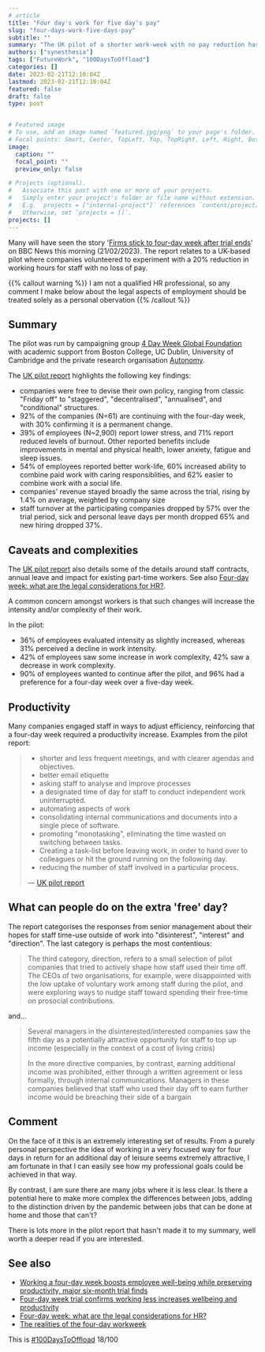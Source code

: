 ```yaml
---
# article
title: "Four day's work for five day's pay"
slug: "four-days-work-five-days-pay"
subtitle: ""
summary: "The UK pilot of a shorter work-week with no pay reduction has reported positive results for both companies and workers."
authors: ["synesthesia"]
tags: ["FutureWork", "100DaysToOffload"]
categories: []
date: 2023-02-21T12:10:04Z
lastmod: 2023-02-21T12:10:04Z
featured: false
draft: false
type: post


# Featured image
# To use, add an image named `featured.jpg/png` to your page's folder.
# Focal points: Smart, Center, TopLeft, Top, TopRight, Left, Right, BottomLeft, Bottom, BottomRight.
image:
  caption: ""
  focal_point: ""
  preview_only: false

# Projects (optional).
#   Associate this post with one or more of your projects.
#   Simply enter your project's folder or file name without extension.
#   E.g. `projects = ["internal-project"]` references `content/project/deep-learning/index.md`.
#   Otherwise, set `projects = []`.
projects: []
---
```


Many will have seen the story '[Firms stick to four-day week after trial ends](https://www.bbc.co.uk/news/business-64669987)' on BBC News this morning (21/02/2023). The report relates to a UK-based pilot where companies volunteered to experiment with a 20% reduction in working hours for staff with no loss of pay.

{{% callout warning %}}
I am not a qualified HR professional, so any comment I make below about the legal aspects of employment should be treated solely as a personal obervation
{{% /callout %}}

## Summary

The pilot was run by campaigning group [4 Day Week Global Foundation](https://www.4dayweek.com/) with academic support from Boston College, UC Dublin, University of Cambridge and the private research organisation [Autonomy](https://autonomy.work/).

The [UK pilot report](https://www.4dayweek.com/s/UK-4-Day-Week-Pilot-Results-Report-2023.pdf) highlights the following key findings:

- companies were free to devise their own policy, ranging from classic "Friday off" to "staggered", "decentralised", "annualised", and "conditional" structures.
- 92% of the companies (N=61) are continuing with the four-day week, with 30% confirming it is a permanent change.
- 39% of employees (N~2,900) report lower stress, and 71% report reduced levels of burnout. Other reported benefits include improvements in mental and physical health, lower anxiety, fatigue and sleep issues.
- 54% of employees reported better work-life, 60% increased ability to combine paid work with caring responsiblities, and 62% easier to combine work with a social life.
- companies' revenue stayed broadly the same across the trial, rising by 1.4% on average, weighted by company size
- staff turnover at the participating companies dropped by 57% over the trial period, sick and personal leave days per month dropped 65% and new hiring dropped 37%.


## Caveats and complexities

The [UK pilot report](https://www.4dayweek.com/s/UK-4-Day-Week-Pilot-Results-Report-2023.pdf) also details some of the details around staff contracts, annual leave and impact for existing part-time workers. See also [Four-day week: what are the legal considerations for HR?](https://www.personneltoday.com/hr/four-day-week-legal/).

A common concern amongst workers is that such changes will increase the intensity and/or complexity of their work.

In the pilot:

- 36% of employees evaluated intensity as slightly increased, whereas 31% perceived a decline in work intensity.
- 42% of employees saw some increase in work complexity, 42% saw a decrease in work complexity.
- 90% of employees wanted to continue after the pilot, and 96% had a preference for a four-day week over a five-day week.


## Productivity

Many companies engaged staff in ways to adjust efficiency, reinforcing that a four-day week required a productivity increase. Examples from the pilot report:

> - shorter and less frequent meetings, and with clearer agendas and objectives.
>-  better email etiquette
>- asking staff to analyse and improve processes
>- a designated time of day for staff to conduct independent work uninterrupted.
>- automating aspects of work 
>- consolidating internal communications and documents into a single piece of software. 
>- promoting "monotasking", eliminating the time wasted on switching between tasks. 
>- Creating a task-list before leaving work, in order to hand over to colleagues or hit the ground running on the following day. 
>- reducing the number of staff involved in a particular process.
>
>  &mdash; [UK pilot report](https://www.4dayweek.com/s/UK-4-Day-Week-Pilot-Results-Report-2023.pdf)

## What can people do on the extra 'free' day?

The report categorises the responses from senior management about their hopes for staff time-use outside of work into "disinterest", "interest" and "direction". The last category is perhaps the most contentious:

>The third category, direction, refers to a small selection of pilot companies that tried to actively shape how staff used their time off. The CEOs of two organisations, for example, were disappointed with the low uptake of voluntary work among staff during the pilot, and were exploring ways to nudge staff toward spending their free-time on prosocial contributions.

and...

>Several managers in the disinterested/interested companies saw the fifth day as a potentially attractive opportunity for staff to top up income (especially in the context of a cost of living crisis)
>
> In the more directive companies, by contrast, earning additional income was prohibited, either through a written agreement or less formally, through internal communications. Managers in these companies believed that staff who used their day off to earn further income would be breaching their side of a bargain


## Comment

On the face of it this is an extremely interesting set of results. From a purely personal perspective the idea of working in a very focused way for four days in return for an additional day of leisure seems extremely attractive, I am fortunate in that I can easily see how my professional goals could be achieved in that way.

By contrast, I am sure there are many jobs where it is less clear. Is there a potential here to make more complex the differences between jobs, adding to the distinction driven by the pandemic between jobs that can be done at home and those that can't?

There is lots more in the pilot report that hasn't made it to my summary, well worth a deeper read if you are interested.

## See also

- [Working a four-day week boosts employee well-being while preserving productivity, major six-month trial finds](https://phys.org/news/2023-02-four-day-week-boosts-employee-well-being.html)
- [Four-day week trial confirms working less increases wellbeing and productivity](https://phys.org/news/2022-12-four-day-week-trial-wellbeing-productivity.html)
- [Four-day week: what are the legal considerations for HR?](https://www.personneltoday.com/hr/four-day-week-legal/)
- [The realities of the four-day workweek](https://www.bbc.com/worklife/article/20220322-the-realities-of-the-four-day-workweek)


This is [#100DaysToOffload](https://100daystooffload.com/) 18/100 

